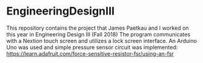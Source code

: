 # EngineeringDesignIII
This repository contains the project that James Paetkau and I worked on this year in Engineering Design III (Fall 2018)
The program communicates with a Nextion touch screen and utilizes a lock screen interface. An Arduino Uno was used and simple pressure sensor circuit was implemented:
https://learn.adafruit.com/force-sensitive-resistor-fsr/using-an-fsr
